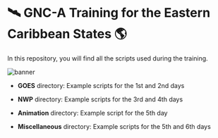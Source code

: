 # 🛰️ GNC-A Training for the Eastern Caribbean States 🌎

In this repository, you will find all the scripts used during the training.

![banner](https://user-images.githubusercontent.com/54595784/232803300-465ec569-97c7-4eed-ae7a-5c924acfb924.png)

- **GOES** directory: Example scripts for the 1st and 2nd days

- **NWP** directory: Example scripts for the 3rd and 4th days

- **Animation** directory: Example script for the 5th day

- **Miscellaneous** directory: Example scripts for the 5th and 6th days
